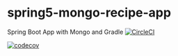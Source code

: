 # spring5-mongo-recipe-app
Spring Boot App with Mongo and Gradle
[![CircleCI](https://circleci.com/gh/fedorovsf/spring5-mongo-recipe-app.svg?style=svg)](https://circleci.com/gh/fedorovsf/spring5-mongo-recipe-app)

[![codecov](https://codecov.io/gh/fedorovsf/spring5-mongo-recipe-app/branch/master/graph/badge.svg)](https://codecov.io/gh/fedorovsf/spring5-mongo-recipe-app)